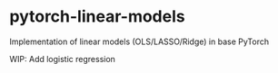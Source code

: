 # pytorch-linear-models
Implementation of linear models (OLS/LASSO/Ridge) in base PyTorch

WIP: Add logistic regression
